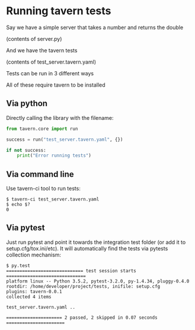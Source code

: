 # Running tavern tests

Say we have a simple server that takes a number and returns the double

(contents of server.py)

And we have the tavern tests

(contents of test_server.tavern.yaml)

Tests can be run in 3 different ways

All of these require tavern to be installed

## Via python

Directly calling the library with the filename:

```python
from tavern.core import run

success = run("test_server.tavern.yaml", {})

if not success:
    print("Error running tests")
```

## Via command line

Use tavern-ci tool to run tests:

```shell
$ tavern-ci test_server.tavern.yaml
$ echo $?
0
```

## Via pytest

Just run pytest and point it towards the integration test folder (or add it to
setup.cfg/tox.ini/etc). It will automatically find the tests via pytests
collection mechanism:

```shell
$ py.test
============================= test session starts ==============================
platform linux -- Python 3.5.2, pytest-3.2.0, py-1.4.34, pluggy-0.4.0
rootdir: /home/developer/project/tests, inifile: setup.cfg
plugins: tavern-0.0.1
collected 4 items 

test_server.tavern.yaml ..

===================== 2 passed, 2 skipped in 0.07 seconds ======================
```

